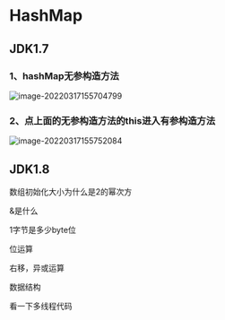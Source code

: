 # HashMap

## JDK1.7

### 1、hashMap无参构造方法

![image-20220317155704799](http://image.xianyufashion.top/Img//image-20220317155704799.png)

### 2、点上面的无参构造方法的this进入有参构造方法

![image-20220317155752084](http://image.xianyufashion.top/Img//image-20220317155752084.png)



## JDK1.8

数组初始化大小为什么是2的幂次方

&是什么

1字节是多少byte位

位运算

右移，异或运算

数据结构

看一下多线程代码

